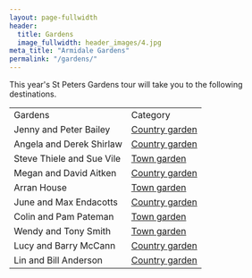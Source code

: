```yaml
---
layout: page-fullwidth
header:
  title: Gardens
  image_fullwidth: header_images/4.jpg
meta_title: "Armidale Gardens"
permalink: "/gardens/"
---
```

This year's St Peters Gardens tour will take you to the following destinations.

<table class="full-width">
  <tbody>
    <tr>
      <td>Gardens</td>
      <td>Category</td>
    </tr>
    <tr>
      <td>Jenny and Peter Bailey</td>
      <td><a href="/gardens/jenny-and-peter-bailey">Country garden</a></td>
    </tr>
    <tr>
      <td>Angela and Derek Shirlaw</td>
      <td><a href="/gardens/angela-and-derek-shirlaw">Country garden</a></td>
    </tr>
    <tr>
      <td>Steve Thiele and Sue Vile</td>
      <td><a href="/gardens/steve-thiele-and-sue-vile">Town garden</a></td>
    </tr>
    <tr>
      <td>Megan and David Aitken</td>
      <td><a href="/gardens/megan-and-david-aitken">Country garden</a></td>
    </tr>
    <tr>
      <td>Arran House</td>
      <td><a href="/gardens/arran-house">Town garden</a></td>
    </tr>
    <tr>
      <td>June and Max Endacotts</td>
      <td><a href="/gardens/june-and-max-endacotts">Country garden</a></td>
    </tr>
    <tr>
      <td>Colin and Pam Pateman</td>
      <td><a href="/gardens/colin-and-pam-pateman">Town garden</a></td>
    </tr>
    <tr>
      <td>Wendy and Tony Smith</td>
      <td><a href="/gardens/wendy-and-tony-smith">Town garden</a></td>
    </tr>
    <tr>
      <td>Lucy and Barry McCann</td>
      <td><a href="/gardens/lucy-and-barry-mccann">Country garden</a></td>
    </tr>
    <tr>
      <td>Lin and Bill Anderson</td>
      <td><a href="/gardens/lin-and-bill-anderson">Country garden</a></td>
    </tr>
  </tbody>
</table>
